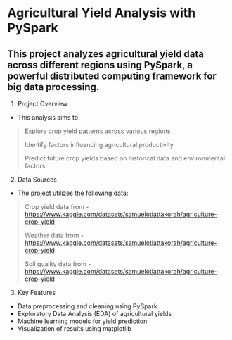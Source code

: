 # Agricultural Yield Analysis with PySpark
## This project analyzes agricultural yield data across different regions using PySpark, a powerful distributed computing framework for big data processing.

1. Project Overview
  - This analysis aims to:
  > Explore crop yield patterns across various regions
> 
  > Identify factors influencing agricultural productivity
> 
  > Predict future crop yields based on historical data and environmental factors
2. Data Sources
  - The project utilizes the following data:
  > Crop yield data from - https://www.kaggle.com/datasets/samuelotiattakorah/agriculture-crop-yield
> 
  > Weather data from - https://www.kaggle.com/datasets/samuelotiattakorah/agriculture-crop-yield
> 
  > Soil quality data from - https://www.kaggle.com/datasets/samuelotiattakorah/agriculture-crop-yield

3. Key Features
- Data preprocessing and cleaning using PySpark
- Exploratory Data Analysis (EDA) of agricultural yields
- Machine learning models for yield prediction
- Visualization of results using matplotlib
